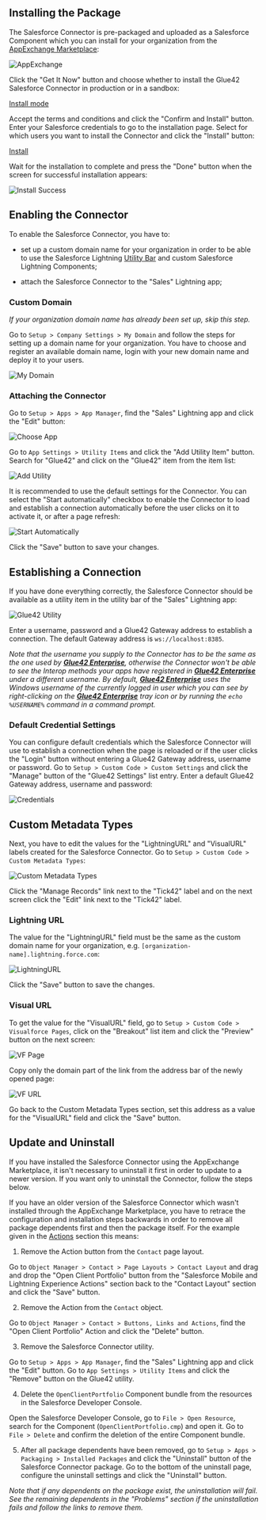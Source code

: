 ## Installing the Package

The Salesforce Connector is pre-packaged and uploaded as a Salesforce Component which you can install for your organization from the [AppExchange Marketplace](https://appexchange.salesforce.com/appxListingDetail?listingId=a0N3A00000EtDnwUAF):

![AppExchange](../../../images/salesforce/appexchange.png)

Click the "Get It Now" button and choose whether to install the Glue42 Salesforce Connector in production or in a sandbox:

[Install mode](../../../images/salesforce/install-mode.png)

Accept the terms and conditions and click the "Confirm and Install" button. Enter your Salesforce credentials to go to the installation page. Select for which users you want to install the Connector and click the "Install" button:

[Install](../../../images/salesforce/install.png)

Wait for the installation to complete and press the "Done" button when the screen for successful installation appears:

![Install Success](../../../images/salesforce/install-success.png)

## Enabling the Connector

To enable the Salesforce Connector, you have to: 

- set up a custom domain name for your organization in order to be able to use the Salesforce Lightning [Utility Bar](https://help.salesforce.com/articleView?id=dev_apps_lightning_utilities.htm&type=5) and custom Salesforce Lightning Components;

- attach the Salesforce Connector to the "Sales" Lightning app;

### Custom Domain

*If your organization domain name has already been set up, skip this step.*

Go to `Setup > Company Settings > My Domain` and follow the steps for setting up a domain name for your organization. You have to choose and register an available domain name, login with your new domain name and deploy it to your users.

![My Domain](../../../images/salesforce/my-domain.png)

### Attaching the Connector

Go to `Setup > Apps > App Manager`, find the "Sales" Lightning app and click the "Edit" button:

![Choose App](../../../images/salesforce/choose-app.png)

Go to `App Settings > Utility Items` and click the "Add Utility Item" button. Search for "Glue42" and click on the "Glue42" item from the item list:

![Add Utility](../../../images/salesforce/add-utility.png)

It is recommended to use the default settings for the Connector. You can select the "Start automatically" checkbox to enable the Connector to load and establish a connection automatically before the user clicks on it to activate it, or after a page refresh:

![Start Automatically](../../../images/salesforce/start-automatically.png)

Click the "Save" button to save your changes.

## Establishing a Connection

If you have done everything correctly, the Salesforce Connector should be available as a utility item in the utility bar of the "Sales" Lightning app:

![Glue42 Utility](../../../images/salesforce/glue42-utility.png)

Enter a username, password and a Glue42 Gateway address to establish a connection. The default Gateway address is `ws://localhost:8385`.

*Note that the username you supply to the Connector has to be the same as the one used by [**Glue42 Enterprise**](https://glue42.com/enterprise/), otherwise the Connector won't be able to see the Interop methods your apps have registered in [**Glue42 Enterprise**](https://glue42.com/enterprise/) under a different username. By default, [**Glue42 Enterprise**](https://glue42.com/enterprise/) uses the Windows username of the currently logged in user which you can see by right-clicking on the [**Glue42 Enterprise**](https://glue42.com/enterprise/) tray icon or by running the `echo %USERNAME%` command in a command prompt.*

### Default Credential Settings

You can configure default credentials which the Salesforce Connector will use to establish a connection when the page is reloaded or if the user clicks the "Login" button without entering a Glue42 Gateway address, username or password. Go to `Setup > Custom Code > Custom Settings` and click the "Manage" button of the "Glue42 Settings" list entry. Enter a default Glue42 Gateway address, username and password:

![Credentials](../../../images/salesforce/credentials.png)

## Custom Metadata Types

Next, you have to edit the values for the "LightningURL" and "VisualURL" labels created for the Salesforce Connector. Go to `Setup > Custom Code > Custom Metadata Types`:

![Custom Metadata Types](../../../images/salesforce/custom-metadata-types.png)

Click the "Manage Records" link next to the "Tick42" label and on the next screen click the "Edit" link next to the "Tick42" label.

### Lightning URL

The value for the "LightningURL" field must be the same as the custom domain name for your organization, e.g. `[organization-name].lightning.force.com`:

![LightningURL](../../../images/salesforce/lightning-url.png)

Click the "Save" button to save the changes.

### Visual URL

To get the value for the "VisualURL" field, go to `Setup > Custom Code > Visualforce Pages`, click on the "Breakout" list item and click the "Preview" button on the next screen:

![VF Page](../../../images/salesforce/vf-page.png)

Copy only the domain part of the link from the address bar of the newly opened page:

![VF URL](../../../images/salesforce/vf-url.png)

Go back to the Custom Metadata Types section, set this address as a value for the "VisualURL" field and click the "Save" button.

## Update and Uninstall

If you have installed the Salesforce Connector using the AppExchange Marketplace, it isn't necessary to uninstall it first in order to update to a newer version. If you want only to uninstall the Connector, follow the steps below.

If you have an older version of the Salesforce Connector which wasn't installed through the AppExchange Marketplace, you have to retrace the configuration and installation steps backwards in order to remove all package dependents first and then the package itself. For the example given in the [Actions](../actions/index.html#action_example) section this means:

1. Remove the Action button from the `Contact` page layout. 

Go to `Object Manager > Contact > Page Layouts > Contact Layout` and drag and drop the "Open Client Portfolio" button from the "Salesforce Mobile and Lightning Experience Actions" section back to the "Contact Layout" section and click the "Save" button.

2. Remove the Action from the `Contact` object.

Go to `Object Manager > Contact > Buttons, Links and Actions`, find the "Open Client Portfolio" Action and click the "Delete" button.

3. Remove the Salesforce Connector utility.

Go to `Setup > Apps > App Manager`, find the "Sales" Lightning app and click the "Edit" button. Go to `App Settings > Utility Items` and click the "Remove" button on the Glue42 utility.

4. Delete the `OpenClientPortfolio` Component bundle from the resources in the Salesforce Developer Console.

Open the Salesforce Developer Console, go to `File > Open Resource`, search for the Component (`OpenClientPortfolio.cmp`) and open it. Go to `File > Delete` and confirm the deletion of the entire Component bundle.

5. After all package dependents have been removed, go to `Setup > Apps > Packaging > Installed Packages` and click the "Uninstall" button of the Salesforce Connector package. Go to the bottom of the uninstall page, configure the uninstall settings and click the "Uninstall" button.

*Note that if any dependents on the package exist, the uninstallation will fail. See the remaining dependents in the "Problems" section if the uninstallation fails and follow the links to remove them.* 